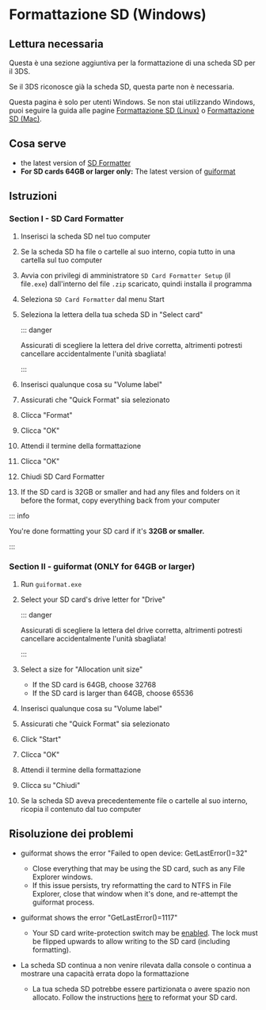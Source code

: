 # Formattazione SD (Windows)

## Lettura necessaria

Questa è una sezione aggiuntiva per la formattazione di una scheda SD per il 3DS.

Se il 3DS riconosce già la scheda SD, questa parte non è necessaria.

Questa pagina è solo per utenti Windows. Se non stai utilizzando Windows, puoi seguire la guida alle pagine [Formattazione SD (Linux)](formatting-sd-\(linux\)) o [Formattazione SD (Mac)](formatting-sd-\(mac\)).

## Cosa serve

- the latest version of [SD Formatter](https://www.sdcard.org/downloads/formatter/sd-memory-card-formatter-for-windows-download/)
- **For SD cards 64GB or larger only:** The latest version of [guiformat](http://ridgecrop.co.uk/index.htm?guiformat.htm)

## Istruzioni

### Section I - SD Card Formatter

1. Inserisci la scheda SD nel tuo computer

2. Se la scheda SD ha file o cartelle al suo interno, copia tutto in una cartella sul tuo computer

3. Avvia con privilegi di amministratore `SD Card Formatter Setup` (il file`.exe`) dall'interno del file `.zip` scaricato, quindi installa il programma

4. Seleziona `SD Card Formatter` dal menu Start

5. Seleziona la lettera della tua scheda SD in "Select card"

   ::: danger

   Assicurati di scegliere la lettera del drive corretta, altrimenti potresti cancellare accidentalmente l'unità sbagliata!

   :::

6. Inserisci qualunque cosa su "Volume label"

7. Assicurati che "Quick Format" sia selezionato

8. Clicca "Format"

9. Clicca "OK"

10. Attendi il termine della formattazione

11. Clicca "OK"

12. Chiudi SD Card Formatter

13. If the SD card is 32GB or smaller and had any files and folders on it before the format, copy everything back from your computer

::: info

You're done formatting your SD card if it's **32GB or smaller.**

:::

### Section II - guiformat (ONLY for 64GB or larger)

1. Run `guiformat.exe`

2. Select your SD card's drive letter for "Drive"

   ::: danger

   Assicurati di scegliere la lettera del drive corretta, altrimenti potresti cancellare accidentalmente l'unità sbagliata!

   :::

3. Select a size for "Allocation unit size"
   - If the SD card is 64GB, choose 32768
   - If the SD card is larger than 64GB, choose 65536

4. Inserisci qualunque cosa su "Volume label"

5. Assicurati che "Quick Format" sia selezionato

6. Click "Start"

7. Clicca "OK"

8. Attendi il termine della formattazione

9. Clicca su "Chiudi"

10. Se la scheda SD aveva precedentemente file o cartelle al suo interno, ricopia il contenuto dal tuo computer

## Risoluzione dei problemi

- guiformat shows the error "Failed to open device: GetLastError()=32"
  - Close everything that may be using the SD card, such as any File Explorer windows.
  - If this issue persists, try reformatting the card to NTFS in File Explorer, close that window when it's done, and re-attempt the guiformat process.

- guiformat shows the error "GetLastError()=1117"
  - Your SD card write-protection switch may be [enabled](/images/sdlock.png). The lock must be flipped upwards to allow writing to the SD card (including formatting).

- La scheda SD continua a non venire rilevata dalla console o continua a mostrare una capacità errata dopo la formattazione
  - La tua scheda SD potrebbe essere partizionata o avere spazio non allocato. Follow the instructions [here](https://wiki.hacks.guide/wiki/SD_Clean/Windows) to reformat your SD card.
